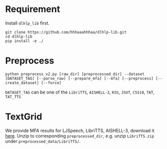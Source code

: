 # Requirement

Install ```dlhlp_lib``` first.
```
git clone https://github.com/hhhaaahhhaa/dlhlp-lib.git
cd dlhlp-lib
pip install -e ./
```
# Preprocess

```
python preprocess_v2.py [raw_dir] [preprocessed_dir] --dataset [DATASET_TAG] [--parse_raw] [--prepare_mfa] [--mfa] [--preprocess] [--create_dataset] [--force]
```

```DATASET_TAG``` can be one of the ```LibriTTS```, ```AISHELL-3```, ```KSS```, ```JSUT```, ```CSS10```, ```TAT```, ```TAT_TTS```

# TextGrid

We provide MFA results for LJSpeech, LibriTTS, AISHELL-3, download it [here](https://drive.google.com/drive/folders/1OyEh823slo4Taw9A-zlC9ruS45hz8Y81?usp=share_link). Unzip to corresponding ```preprocessed_dir```, e.g. unzip ```LibriTTS.zip``` under ```preprocessed_data/LibriTTS/```.